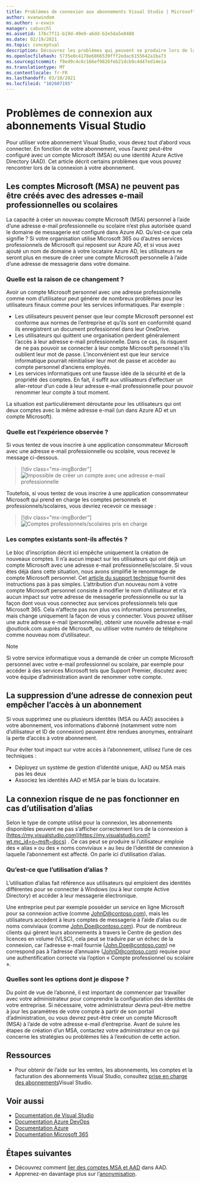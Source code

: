 ```yaml
---
title: Problèmes de connexion aux abonnements Visual Studio | Microsoft Docs
author: evanwindom
ms.author: v-evwin
manager: cabuschl
ms.assetid: 176c7f11-b19d-49e9-a6dd-b2e5da5e8480
ms.date: 02/19/2021
ms.topic: conceptual
description: Découvrez les problèmes qui peuvent se produire lors de la connexion aux abonnements Visual Studio.
ms.openlocfilehash: 5735e0c4178e6866539fff2edac6155642a1ba73
ms.sourcegitcommit: f9ed9c4c6c166ef9826feb21dcb9c4d47ed14e1a
ms.translationtype: MT
ms.contentlocale: fr-FR
ms.lasthandoff: 03/10/2021
ms.locfileid: "102607195"
---
```

# <a name="issues-signing-in-to-visual-studio-subscriptions"></a>Problèmes de connexion aux abonnements Visual Studio
Pour utiliser votre abonnement Visual Studio, vous devez tout d’abord vous connecter.  En fonction de votre abonnement, vous l’aurez peut-être configuré avec un compte Microsoft (MSA) ou une identité Azure Active Directory (AAD).  Cet article décrit certains problèmes que vous pouvez rencontrer lors de la connexion à votre abonnement.

## <a name="microsoft-accounts-msa-cannot-be-created-using-workschool-email-addresses"></a>Les comptes Microsoft (MSA) ne peuvent pas être créés avec des adresses e-mail professionnelles ou scolaires
La capacité à créer un nouveau compte Microsoft (MSA) personnel à l’aide d’une adresse e-mail professionnelle ou scolaire n’est plus autorisée quand le domaine de messagerie est configuré dans Azure AD. Qu’est-ce que cela signifie ? Si votre organisation utilise Microsoft 365 ou d’autres services professionnels de Microsoft qui reposent sur Azure AD, et si vous avez ajouté un nom de domaine à votre locataire Azure AD, les utilisateurs ne seront plus en mesure de créer une compte Microsoft personnelle à l’aide d’une adresse de messagerie dans votre domaine.

### <a name="why-was-this-change-made"></a>Quelle est la raison de ce changement ?
Avoir un compte Microsoft personnel avec une adresse professionnelle comme nom d’utilisateur peut générer de nombreux problèmes pour les utilisateurs finaux comme pour les services informatiques. Par exemple :
- Les utilisateurs peuvent penser que leur compte Microsoft personnel est conforme aux normes de l’entreprise et qu’ils sont en conformité quand ils enregistrent un document professionnel dans leur OneDrive.
- Les utilisateurs qui quittent une organisation perdent généralement l’accès à leur adresse e-mail professionnelle. Dans ce cas, ils risquent de ne pas pouvoir se connecter à leur compte Microsoft personnel s’ils oublient leur mot de passe. L’inconvénient est que leur service informatique pourrait réinitialiser leur mot de passe et accéder au compte personnel d’anciens employés.
- Les services informatiques ont une fausse idée de la sécurité et de la propriété des comptes. En fait, il suffit aux utilisateurs d’effectuer un aller-retour d’un code à leur adresse e-mail professionnelle pour pouvoir renommer leur compte à tout moment.

La situation est particulièrement déroutante pour les utilisateurs qui ont deux comptes avec la même adresse e-mail (un dans Azure AD et un compte Microsoft).

### <a name="what-does-this-experience-look-like"></a>Quelle est l’expérience observée ?
Si vous tentez de vous inscrire à une application consommateur Microsoft avec une adresse e-mail professionnelle ou scolaire, vous recevez le message ci-dessous.

   > [!div class="mx-imgBorder"]
   > ![Impossible de créer un compte avec une adresse e-mail professionnelle](_img/sign-in-issues/cannot-use-work-email.png "Fournissez un nom d’utilisateur et un mot de passe pour créer votre compte.")

Toutefois, si vous tentez de vous inscrire à une application consommateur Microsoft qui prend en charge les comptes personnels et professionnels/scolaires, vous devriez recevoir ce message :

   > [!div class="mx-imgBorder"]
   > ![Comptes professionnels/scolaires pris en charge](_img/sign-in-issues/existing-account.png "Vous ne pouvez pas vous inscrire ici avec une adresse e-mail professionnelle ou scolaire...")

### <a name="are-existing-accounts-affected"></a>Les comptes existants sont-ils affectés ?
Le bloc d’inscription décrit ici empêche uniquement la création de nouveaux comptes. Il n’a aucun impact sur les utilisateurs qui ont déjà un compte Microsoft avec une adresse e-mail professionnelle/scolaire. Si vous êtes déjà dans cette situation, nous avons simplifié le renommage de compte Microsoft personnel. Cet [article du support technique](https://windows.microsoft.com/en-US/Windows/rename-personal-microsoft-account) fournit des instructions pas à pas simples. L’attribution d’un nouveau nom à votre compte Microsoft personnel consiste à modifier le nom d’utilisateur et n’a aucun impact sur votre adresse de messagerie professionnelle ou sur la façon dont vous vous connectez aux services professionnels tels que Microsoft 365. Cela n’affecte pas non plus vos informations personnelles, mais change uniquement la façon de vous y connecter. Vous pouvez utiliser une autre adresse e-mail (personnelle), obtenir une nouvelle adresse e-mail @outlook.com auprès de Microsoft, ou utiliser votre numéro de téléphone comme nouveau nom d’utilisateur.

> [!NOTE]
> Si votre service informatique vous a demandé de créer un compte Microsoft personnel avec votre e-mail professionnel ou scolaire, par exemple pour accéder à des services Microsoft tels que Support Premier, discutez avec votre équipe d’administration avant de renommer votre compte.

## <a name="deleting-a-sign-in-address-may-prevent-access-to-a-subscription"></a>La suppression d’une adresse de connexion peut empêcher l’accès à un abonnement
Si vous supprimez une ou plusieurs identités (MSA ou AAD) associées à votre abonnement, vos informations d’abonné (notamment votre nom d’utilisateur et ID de connexion) peuvent être rendues anonymes, entraînant la perte d’accès à votre abonnement.

Pour éviter tout impact sur votre accès à l’abonnement, utilisez l’une de ces techniques :
- Déployez un système de gestion d’identité unique, AAD ou MSA mais pas les deux
- Associez les identités AAD et MSA par le biais du locataire.

## <a name="signing-in-may-fail-when-using-aliases"></a>La connexion risque de ne pas fonctionner en cas d’utilisation d’alias
Selon le type de compte utilisé pour la connexion, les abonnements disponibles peuvent ne pas s’afficher correctement lors de la connexion à [https://my.visualstudio.com](https://my.visualstudio.com?wt.mc_id=o~msft~docs) . Ce cas peut se produire si l’utilisateur emploie des « alias » ou des « noms conviviaux » au lieu de l’identité de connexion à laquelle l’abonnement est affecté. On parle ici d’utilisation d’alias.

### <a name="what-is-aliasing"></a>Qu’est-ce que l’utilisation d’alias ?
L’utilisation d’alias fait référence aux utilisateurs qui emploient des identités différentes pour se connecter à Windows (ou à leur compte Active Directory) et accéder à leur messagerie électronique.

Une entreprise peut par exemple posséder un service en ligne Microsoft pour sa connexion active (comme JohnD@contoso.com), mais les utilisateurs accèdent à leurs comptes de messagerie à l’aide d’alias ou de noms conviviaux (comme John.Doe@contoso.com). Pour de nombreux clients qui gèrent leurs abonnements à travers le Centre de gestion des licences en volume (VLSC), cela peut se traduire par un échec de la connexion, car l’adresse e-mail fournie (John.Doe@contoso.com) ne correspond pas à l’adresse d’annuaire (JohnD@contoso.com) requise pour une authentification correcte via l’option « Compte professionnel ou scolaire ».

### <a name="what-options-do-i-have"></a>Quelles sont les options dont je dispose ?
Du point de vue de l’abonné, il est important de commencer par travailler avec votre administrateur pour comprendre la configuration des identités de votre entreprise. Si nécessaire, votre administrateur devra peut-être mettre à jour les paramètres de votre compte à partir de son portail d’administration, ou vous devrez peut-être créer un compte Microsoft (MSA) à l’aide de votre adresse e-mail d’entreprise. Avant de suivre les étapes de création d’un MSA, contactez votre administrateur en ce qui concerne les stratégies ou problèmes liés à l’exécution de cette action.

## <a name="resources"></a>Ressources
- Pour obtenir de l’aide sur les ventes, les abonnements, les comptes et la facturation des abonnements Visual Studio, consultez [prise en charge des abonnements](https://aka.ms/vssubscriberhelp)Visual Studio. 

## <a name="see-also"></a>Voir aussi
- [Documentation de Visual Studio](/visualstudio/)
- [Documentation Azure DevOps](/azure/devops/)
- [Documentation Azure](/azure/)
- [Documentation Microsoft 365](/microsoft-365/)

## <a name="next-steps"></a>Étapes suivantes
- Découvrez comment [lier des comptes MSA et AAD](/azure/active-directory/b2b/add-users-administrator) dans AAD.
- Apprenez-en davantage plus sur l’[anonymisation](anonymization.md).
